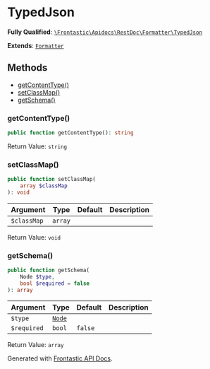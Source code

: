 #  TypedJson

**Fully Qualified**: [`\Frontastic\Apidocs\RestDoc\Formatter\TypedJson`](../../../../src/php/RestDoc/Formatter/TypedJson.php)

**Extends**: [`Formatter`](../Formatter.md)

## Methods

* [getContentType()](#getcontenttype)
* [setClassMap()](#setclassmap)
* [getSchema()](#getschema)

### getContentType()

```php
public function getContentType(): string
```

Return Value: `string`

### setClassMap()

```php
public function setClassMap(
    array $classMap
): void
```

Argument|Type|Default|Description
--------|----|-------|-----------
`$classMap`|`array`||

Return Value: `void`

### getSchema()

```php
public function getSchema(
    Node $type,
    bool $required = false
): array
```

Argument|Type|Default|Description
--------|----|-------|-----------
`$type`|[`Node`](../../TypeParser/Node.md)||
`$required`|`bool`|`false`|

Return Value: `array`

Generated with [Frontastic API Docs](https://github.com/FrontasticGmbH/apidocs).
